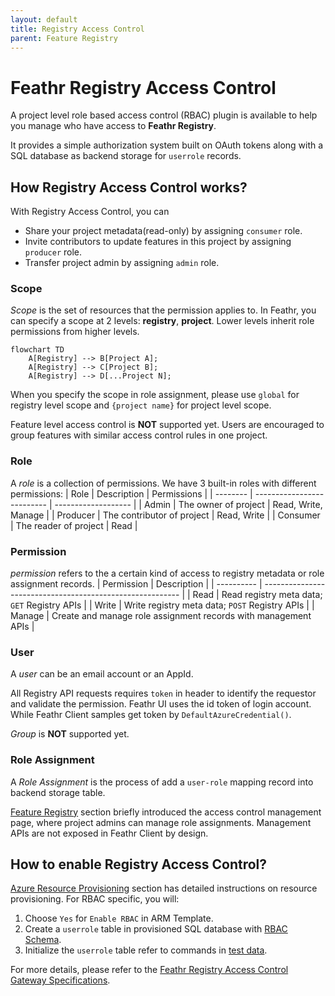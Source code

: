 ```yaml
---
layout: default
title: Registry Access Control
parent: Feature Registry
---
```


# Feathr Registry Access Control

A project level role based access control (RBAC) plugin is available to help you manage who have access to **Feathr Registry**.

It provides a simple authorization system built on OAuth tokens along with a SQL database as backend storage for `userrole` records.


## How Registry Access Control works?

With Registry Access Control, you can
- Share your project metadata(read-only) by assigning `consumer` role.
- Invite contributors to update features in this project by assigning `producer` role.
- Transfer project admin by assigning `admin` role.

### Scope

_Scope_ is the set of resources that the permission applies to. In Feathr, you can specify a scope at 2 levels: **registry**, **project**. Lower levels inherit role permissions from higher levels.

```mermaid
flowchart TD
    A[Registry] --> B[Project A];
    A[Registry] --> C[Project B];
    A[Registry] --> D[...Project N];
```

When you specify the scope in role assignment, please use `global` for registry level scope and `{project name}` for project level scope.

Feature level access control is **NOT** supported yet. Users are encouraged to group features with similar access control rules in one project.

### Role

A _role_ is a collection of permissions. We have 3 built-in roles with different permissions:
| Role     | Description                | Permissions         |
| -------- | -------------------------- | ------------------- |
| Admin    | The owner of project       | Read, Write, Manage |
| Producer | The contributor of project | Read, Write         |
| Consumer | The reader of project      | Read                |

### Permission
_permission_ refers to the a certain kind of access to registry metadata or role assignment records.
| Permission | Description                                               |
| ---------- | --------------------------------------------------------- |
| Read       | Read registry meta data; `GET` Registry APIs              |
| Write      | Write registry meta data; `POST` Registry APIs            |
| Manage     | Create and manage role assignment records with management APIs |

### User
A _user_ can be an email account or an AppId. 

All Registry API requests requires `token` in header to identify the requestor and validate the permission.
Feathr UI uses the id token of login account. While Feathr Client samples get token by `DefaultAzureCredential()`.

_Group_ is **NOT** supported yet. 

### Role Assignment

A _Role Assignment_ is the process of add a `user-role` mapping record into backend storage table.

[Feature Registry](https://linkedin.github.io/feathr/concepts/feature-registry.html#access-control-management-page) section briefly introduced the access control management page, where project admins can manage role assignments. 
Management APIs are not exposed in Feathr Client by design.


## How to enable Registry Access Control?
[Azure Resource Provisioning](https://linkedin.github.io/feathr/how-to-guides/azure-deployment-arm.html) section has detailed instructions on resource provisioning. For RBAC specific, you will:
1. Choose `Yes` for `Enable RBAC` in ARM Template.
2. Create a `userrole` table in provisioned SQL database with [RBAC Schema](../../registry/access_control/scripts/schema.sql).
3. Initialize the `userrole` table refer to commands in [test data](../../registry/access_control/scripts/test_data.sql).

For more details, please refer to the [Feathr Registry Access Control Gateway Specifications](../../../feathr/registry/access_control/README.md). 